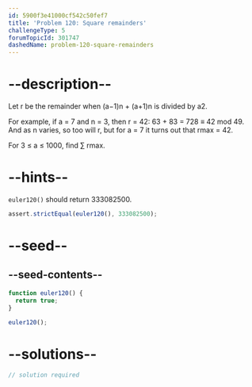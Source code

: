 ```yaml
---
id: 5900f3e41000cf542c50fef7
title: 'Problem 120: Square remainders'
challengeType: 5
forumTopicId: 301747
dashedName: problem-120-square-remainders
---
```


# --description--

Let r be the remainder when (a−1)n + (a+1)n is divided by a2.

For example, if a = 7 and n = 3, then r = 42: 63 + 83 = 728 ≡ 42 mod 49. And as n varies, so too will r, but for a = 7 it turns out that rmax = 42.

For 3 ≤ a ≤ 1000, find ∑ rmax.

# --hints--

`euler120()` should return 333082500.

```js
assert.strictEqual(euler120(), 333082500);
```

# --seed--

## --seed-contents--

```js
function euler120() {
  return true;
}

euler120();
```

# --solutions--

```js
// solution required
```
